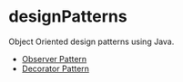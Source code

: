 # designPatterns

Object Oriented design patterns using Java.

- [Observer Pattern](https://github.com/helen-liao/designPatterns/tree/master/observerPattern)
- [Decorator Pattern](https://github.com/helen-liao/designPatterns/tree/master/decoratorPattern)